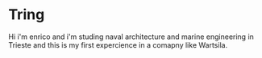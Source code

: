 # Tring
Hi i'm enrico and i'm studing naval architecture and marine engineering in Trieste and this is my first expercience in a comapny like Wartsila. 
